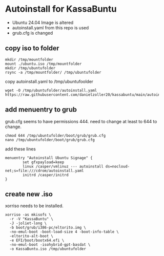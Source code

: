 # Autoinstall for KassaBuntu
- Ubuntu 24.04 Image is altered
- autoinstall.yaml from this repo is used
- grub.cfg is changed

## copy iso to folder
```
mkdir /tmp/mountfolder
mount ./ubuntu.iso /tmp/mountfolder
mkdir /tmp/ubuntufolder
rsync -a /tmp/mountfolder/ /tmp/ubuntufolder
```

copy autoinstall.yaml to /tmp/ubuntufoolder
```
wget -O /tmp/ubuntufolder/autoinstall.yaml https://raw.githubusercontent.com/danielzoller20/kassabuntu/main/autoinstall.yaml
```

## add menuentry to grub
grub.cfg seems to have permissions 444.
need to change at least to 644 to change.

```
chmod 644 /tmp/ubuntufolder/boot/grub/grub.cfg
nano /tmp/ubuntufolder/boot/grub/grub.cfg
```
add these lines
```
menuentry "Autoinstall Ubuntu Signage" {
        set gfxpayload=keep
        linux /casper/vmlinuz --- autoinstall ds=nocloud-net;s=file:///cdrom/autoinstall.yaml
        initrd /casper/initrd
}
```

## create new .iso
xorriso needs to be installed.

```
xorriso -as mkisofs \
  -r -V "KassaBuntu" \
  -J -joliet-long \
  -b boot/grub/i386-pc/eltorito.img \
  -no-emul-boot -boot-load-size 4 -boot-info-table \
  -eltorito-alt-boot \
  -e EFI/boot/bootx64.efi \
  -no-emul-boot -isohybrid-gpt-basdat \
  -o KassaBuntu.iso /tmp/ubuntufolder
  ```